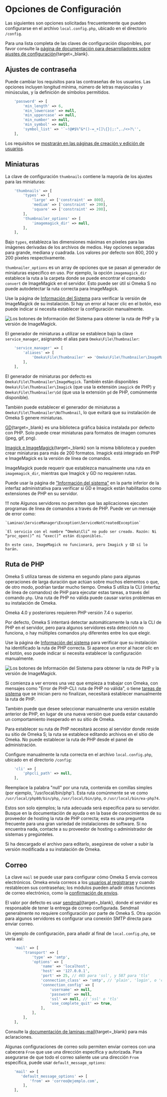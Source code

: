 # Opciones de Configuración

Las siguientes son opciones solicitadas frecuentemente que pueden configurarse en el archivo `local.config.php`, ubicado en el directorio `/config`.

Para una lista completa de las claves de configuración disponibles, por favor consulte la [página de documentación para desarrolladores sobre ajustes de configuración](https://omeka.org/s/docs/developer/configuration/){target=_blank}.

## Ajustes de contraseña
Puede cambiar los requisitos para las contraseñas de los usuarios. Las opciones incluyen longitud mínima, número de letras mayúsculas y minúsculas, y la definición de símbolos permitidos.

```php
    'password' => [
        'min_length' => 6,
        'min_lowercase' => null,
        'min_uppercase' => null,
        'min_number' => null,
        'min_symbol' => null,
        'symbol_list' => '`~!@#$%^&*()-=_+[]\{}|;:",./<>?\'',
    ],
```
Los requisitos se [mostrarán en las páginas de creación y edición de usuarios](admin/users.md#password).

## Miniaturas

La clave de configuración `thumbnails` contiene la mayoría de los ajustes para las miniaturas:

```php
    'thumbnails' => [
        'types' => [
            'large' => ['constraint' => 800],
            'medium' => ['constraint' => 200],
            'square' => ['constraint' => 200],
        ],
        'thumbnailer_options' => [
            'imagemagick_dir' => null,
        ],
    ],
```

Bajo `types`, establezca las dimensiones máximas en píxeles para las imágenes derivadas de los archivos de medios. Hay opciones separadas para grande, mediana y cuadrada. Los valores por defecto son 800, 200 y 200 píxeles respectivamente.

`thumbnailer_options` es un array de opciones que se pasan al generador de miniaturas específico en uso. Por ejemplo, la opción `imagemagick_dir` establece la ruta a la carpeta donde se puede encontrar el comando `convert` de ImageMagick en el servidor. Esto puede ser útil si Omeka S no puede autodetectar la ruta correcta para ImageMagick.

Use la página de [Información del Sistema](admin-dashboard.md#system-information) para verificar la versión de ImageMagick de su instalación. Si hay un error al hacer clic en el botón, eso puede indicar si necesita establecer la configuración manualmente.

![Los botones de Información del Sistema para obtener la ruta de PHP y la versión de ImageMagick.](files/systeminfo_buttons.png)

El generador de miniaturas a utilizar se establece bajo la clave `service_manager`, asignando el alias para `Omeka\File\Thumbnailer`:

```php
    'service_manager' => [
        'aliases' => [
            'Omeka\File\Thumbnailer' => 'Omeka\File\Thumbnailer\ImageMagick',
        ],
    ],
```

El generador de miniaturas por defecto es `Omeka\File\Thumbnailer\ImageMagick`. También están disponibles `Omeka\File\Thumbnailer\Imagick` (que usa la extensión `imagick` de PHP) y `Omeka\File\Thumbnailer\Gd` (que usa la extensión `gd` de PHP, comúnmente disponible).

También puede establecer el generador de miniaturas a `Omeka\File\Thumbnailer\NoThumbnail`, lo que evitará que su instalación de Omeka S genere miniaturas.

[GD](https://secure.php.net/manual/en/intro.image.php){target=_blank} es una biblioteca gráfica básica instalada por defecto con PHP. Solo puede crear miniaturas para formatos de imagen comunes (jpeg, gif, png).

[Imagick e ImageMagick](https://www.imagemagick.org){target=_blank} son la misma biblioteca y pueden crear miniaturas para más de 200 formatos. Imagick está integrado en PHP e ImageMagick es la versión de línea de comandos.

ImageMagick puede requerir que establezca manualmente una ruta en `imagemagick_dir`, mientras que Imagick y GD no requieren rutas.

Puede usar la página de ["Información del sistema"](admin-dashboard.md#system-information) en la parte inferior de la interfaz administrativa para verificar si GD e Imagick están habilitados como extensiones de PHP en su servidor.

!!! note
	Algunos servidores no permiten que las aplicaciones ejecuten programas de línea de comandos a través de PHP. Puede ver un mensaje de error como:

	`Laminas\ServiceManager\Exception\ServiceNotCreatedException`

	`El servicio con el nombre “Omeka\Cli” no pudo ser creado. Razón: Ni “proc_open()” ni “exec()” están disponibles.`

	En este caso, ImageMagick no funcionará, pero Imagick y GD sí lo harán.

## Ruta de PHP

Omeka S utiliza tareas de sistema en segundo plano para algunas operaciones de larga duración que actúan sobre muchos elementos o que, de otro modo, podrían tardar mucho tiempo. Omeka S utiliza la CLI (interfaz de línea de comandos) de PHP para ejecutar estas tareas, a través del comando `php`. Una ruta de PHP no válida puede causar varios problemas en su instalación de Omeka.

Omeka 4.0 y posteriores requieren PHP versión 7.4 o superior.

Por defecto, Omeka S intentará detectar automáticamente la ruta a la CLI de PHP en el servidor, pero para algunos servidores esta detección no funciona, o hay múltiples comandos `php` diferentes entre los que elegir.

Use la página de [Información del sistema](admin-dashboard.md#system-information) para verificar que su instalación ha identificado la ruta de PHP correcta. Si aparece un error al hacer clic en el botón, eso puede indicar si necesita establecer la configuración manualmente.

![Los botones de Información del Sistema para obtener la ruta de PHP y la versión de ImageMagick.](files/systeminfo_buttons.png)

Si comienza a ver errores una vez que empieza a trabajar con Omeka, con mensajes como "Error de PHP-CLI: ruta de PHP no válida", o tiene [tareas de sistema](admin/jobs.md) que se inician pero no finalizan, necesitará establecer manualmente la ruta de PHP.

También puede que desee seleccionar manualmente una versión estable anterior de PHP, en lugar de una nueva versión que pueda estar causando un comportamiento inesperado en su sitio de Omeka.

Para establecer su ruta de PHP necesitará acceso al servidor donde reside su sitio de Omeka S; la ruta se establece editando archivos en el sitio de Omeka. No puede establecer la ruta de PHP desde el panel de administración.

Configure manualmente la ruta correcta en el archivo `local.config.php`, ubicado en el directorio `/config`:

```php
    'cli' => [
        'phpcli_path' => null,
    ],
```

Reemplace la palabra "null" por una ruta, contenida en comillas simples (por ejemplo, '/usr/local/bin/php'). Esta ruta comúnmente se ve como `/usr/local/php80/bin/php`, `/usr/local/bin/php`, o `/usr/local/bin/ea-php74`.

Estos son solo ejemplos; la ruta adecuada será específica para su servidor. Busque en la documentación de ayuda o en la base de conocimientos de su proveedor de hosting la ruta de PHP correcta; esta es una pregunta frecuente para una gran variedad de instalaciones de software. Si no encuentra nada, contacte a su proveedor de hosting o administrador de sistemas y pregúnteles.

Si ha descargado el archivo para editarlo, asegúrese de volver a subir la versión modificada a su instalación de Omeka.

## Correo

La clave `mail` se puede usar para configurar cómo Omeka S envía correos electrónicos. Omeka envía correos a los [usuarios al registrarse](admin/users.md#create-a-user) y cuando restablecen sus contraseñas; los módulos pueden añadir otras funciones de correo electrónico, como la [confirmación de envíos](modules/collecting.md).

El valor por defecto es usar [sendmail](https://en.wikipedia.org/wiki/Sendmail){target=_blank}, donde el servidor es responsable de tener la entrega de correo configurada. Sendmail generalmente no requiere configuración por parte de Omeka S. Otra opción para algunos servidores es configurar una conexión SMTP directa para enviar correo.

Un ejemplo de configuración, para añadir al final de `local.config.php`, se vería así:

```php
    'mail' => [
        'transport' => [
            'type' => 'smtp',
            'options' => [
                'name' => 'localhost',
                'host' => '127.0.0.1',
                'port' => 25, // 465 para 'ssl', y 587 para 'tls'
                'connection_class' => 'smtp', // 'plain', 'login', o 'crammd5'
                'connection_config' => [
                    'username' => null,
                    'password' => null,
                    'ssl' => null, // 'ssl' o 'tls'
                    'use_complete_quit' => true,
                ],
            ],
        ],
    ],
```

Consulte la [documentación de laminas-mail](https://docs.laminas.dev/laminas-mail/transport/smtp-options/){target=_blank} para más aclaraciones.

Algunas configuraciones de correo solo permiten enviar correos con una cabecera `From` que use una dirección específica y autorizada. Para asegurarse de que todo el correo saliente use una dirección `From` específica, puede usar `default_message_options`:

```php
    'mail' => [
       'default_message_options' => [
           'from' => 'correo@ejemplo.com',
        ],
    ],
```